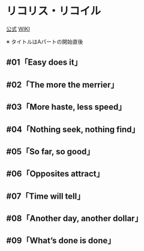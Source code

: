 # リコリス・リコイル

[公式](https://lycoris-recoil.com/) 
[WIKI](https://ja.wikipedia.org/wiki/%E3%83%AA%E3%82%B3%E3%83%AA%E3%82%B9%E3%83%BB%E3%83%AA%E3%82%B3%E3%82%A4%E3%83%AB) 

※ タイトルはAパートの開始直後

## #01「Easy does it」

## #02「The more the merrier」

## #03「More haste, less speed」

## #04「Nothing seek, nothing find」

## #05「So far, so good」

## #06「Opposites attract」

## #07「Time will tell」

## #08「Another day, another dollar」

## #09「What’s done is done」

